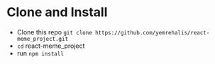 # Clone and Install

####  
-  Clone this repo  `git clone https://github.com/yemrehalis/react-meme_project.git`
-  `cd` react-meme_project
-  run `npm install`
